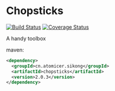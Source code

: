 
# Chopsticks

[![Build Status](https://travis-ci.org/raomuyang/chopsticks.svg?branch=master)](https://travis-ci.org/raomuyang/chopsticks)  [![Coverage Status](https://coveralls.io/repos/github/raomuyang/chopsticks/badge.svg?branch=master)](https://coveralls.io/github/raomuyang/chopsticks?branch=master)

A handy toolbox

maven:
```xml
<dependency>
  <groupId>cn.atomicer.sikong</groupId>
  <artifactId>chopsticks</artifactId>
  <version>2.0.3</version>
</dependency>
```